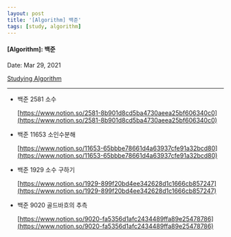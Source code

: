 ```yaml
---
layout: post
title: '[Algorithm] 백준'
tags: [study, algorithm]
---
```


#### [Algorithm]: 백준

Date: Mar 29, 2021

[Studying Algorithm](https://www.notion.so/Studying-Algorithm-227a7212f53d43c299d3a816b1d80d8d)

---

- 백준 2581 소수

  [https://www.notion.so/2581-8b901d8cd5ba4730aeea25bf606340c0](https://www.notion.so/2581-8b901d8cd5ba4730aeea25bf606340c0)

- 백준 11653 소인수분해

  [https://www.notion.so/11653-65bbbe78661d4a63937cfe91a32bcd80](https://www.notion.so/11653-65bbbe78661d4a63937cfe91a32bcd80)

- 백준 1929 소수 구하기

  [https://www.notion.so/1929-899f20bd4ee342628d1c1666cb857247](https://www.notion.so/1929-899f20bd4ee342628d1c1666cb857247)

- 백준 9020 골드바흐의 추측

  [https://www.notion.so/9020-fa5356d1afc2434489ffa89e25478786](https://www.notion.so/9020-fa5356d1afc2434489ffa89e25478786)
